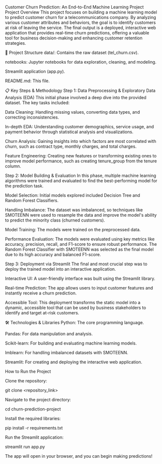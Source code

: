 Customer Churn Prediction: An End-to-End Machine Learning Project
Project Overview
This project focuses on building a machine learning model to predict customer churn for a telecommunications company. By analyzing various customer attributes and behaviors, the goal is to identify customers at risk of leaving the service. The final output is a deployed, interactive web application that provides real-time churn predictions, offering a valuable tool for business decision-making and enhancing customer retention strategies.

📁 Project Structure
data/: Contains the raw dataset (tel_churn.csv).

notebooks: Jupyter notebooks for data exploration, cleaning, and modeling.

Streamlit application (app.py).

README.md: This file.

📋 Key Steps & Methodology
Step 1: Data Preprocessing & Exploratory Data Analysis (EDA)
This initial phase involved a deep dive into the provided dataset. The key tasks included:

Data Cleaning: Handling missing values, converting data types, and correcting inconsistencies.

In-depth EDA: Understanding customer demographics, service usage, and payment behavior through statistical analysis and visualizations.

Churn Analysis: Gaining insights into which factors are most correlated with churn, such as contract type, monthly charges, and total charges.

Feature Engineering: Creating new features or transforming existing ones to improve model performance, such as creating tenure_group from the tenure column.

Step 2: Model Building & Evaluation
In this phase, multiple machine learning algorithms were trained and evaluated to find the best-performing model for the prediction task.

Model Selection: Initial models explored included Decision Tree and Random Forest Classifiers.

Handling Imbalance: The dataset was imbalanced, so techniques like SMOTEENN were used to resample the data and improve the model's ability to predict the minority class (churned customers).

Model Training: The models were trained on the preprocessed data.

Performance Evaluation: The models were evaluated using key metrics like accuracy, precision, recall, and F1-score to ensure robust performance. The Random Forest Classifier with SMOTEENN was selected as the final model due to its high accuracy and balanced F1-score.

Step 3: Deployment via Streamlit
The final and most crucial step was to deploy the trained model into an interactive application.

Interactive UI: A user-friendly interface was built using the Streamlit library.

Real-time Prediction: The app allows users to input customer features and instantly receive a churn prediction.

Accessible Tool: This deployment transforms the static model into a dynamic, accessible tool that can be used by business stakeholders to identify and target at-risk customers.

🛠️ Technologies & Libraries
Python: The core programming language.

Pandas: For data manipulation and analysis.

Scikit-learn: For building and evaluating machine learning models.

Imblearn: For handling imbalanced datasets with SMOTEENN.

Streamlit: For creating and deploying the interactive web application.

How to Run the Project

Clone the repository:

git clone <repository_link>

Navigate to the project directory:

cd churn-prediction-project

Install the required libraries:

pip install -r requirements.txt

Run the Streamlit application:

streamlit run app.py

The app will open in your browser, and you can begin making predictions!
